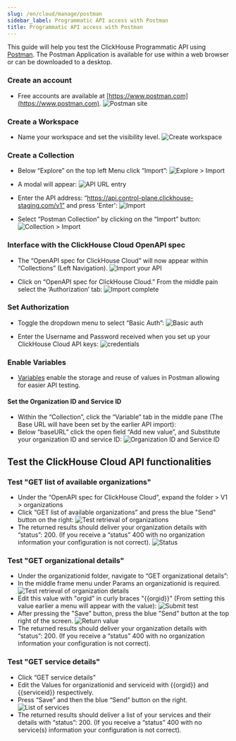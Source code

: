 ```yaml
---
slug: /en/cloud/manage/postman
sidebar_label: Programmatic API access with Postman
title: Programmatic API access with Postman
---
```


This guide will help you test the ClickHouse Programmatic API using [Postman](https://www.postman.com/product/what-is-postman/). 
The Postman Application is available for use within a web browser or can be downloaded to a desktop.

### Create an account
* Free accounts are available at [https://www.postman.com](https://www.postman.com).
![Postman site](@site/docs/en/cloud/manage/images/postman/postman1.png)

### Create a Workspace 
* Name your workspace and set the visibility level. 
![Create workspace](@site/docs/en/cloud/manage/images/postman/postman2.png)

### Create a Collection 
* Below “Explore” on the top left Menu click “Import”: 
![Explore > Import](@site/docs/en/cloud/manage/images/postman/postman3.png)

* A modal will appear:
![API URL entry](@site/docs/en/cloud/manage/images/postman/postman4.png)

* Enter the API address: “https://api.control-plane.clickhouse-staging.com/v1” and press 'Enter':
![Import](@site/docs/en/cloud/manage/images/postman/postman5.png)

* Select “Postman Collection” by clicking on the “Import” button:
![Collection > Import](@site/docs/en/cloud/manage/images/postman/postman6.png)

### Interface with the ClickHouse Cloud OpenAPI spec
* The “OpenAPI spec for ClickHouse Cloud” will now appear within “Collections” (Left Navigation).
![Import your API](@site/docs/en/cloud/manage/images/postman/postman7.png)

* Click on “OpenAPI spec for ClickHouse Cloud.” From the middle pain select the ‘Authorization’ tab:
![Import complete](@site/docs/en/cloud/manage/images/postman/postman8.png)

### Set Authorization
* Toggle the dropdown menu to select “Basic Auth”:
![Basic auth](@site/docs/en/cloud/manage/images/postman/postman9.png)

* Enter the Username and Password received when you set up your ClickHouse Cloud API keys:
![credentials](@site/docs/en/cloud/manage/images/postman/postman10.png)

### Enable Variables
* [Variables](https://learning.postman.com/docs/sending-requests/variables/) enable the storage and reuse of values in Postman allowing for easier API testing.
#### Set the Organization ID and Service ID
* Within the “Collection”, click the “Variable” tab in the middle pane (The Base URL will have been set by the earlier API import):
* Below “baseURL” click the open field “Add new value”, and Substitute your organization ID and service ID:
![Organization ID and Service ID](@site/docs/en/cloud/manage/images/postman/postman11.png)

## Test the ClickHouse Cloud API functionalities
### Test "GET list of available organizations"
* Under the “OpenAPI spec for ClickHouse Cloud”, expand the folder > V1 > organizations
* Click “GET list of available organizations” and press the blue "Send" button on the right:
![Test retrieval of organizations](@site/docs/en/cloud/manage/images/postman/postman12.png)
* The returned results should deliver your organization details with “status”: 200. (If you receive a “status” 400 with no organization information your configuration is not correct).
![Status](@site/docs/en/cloud/manage/images/postman/postman13.png)

### Test "GET organizational details"
* Under the organizationid folder, navigate to “GET organizational details”:
* In the middle frame menu under Params an organizationid is required.
![Test retrieval of organization details](@site/docs/en/cloud/manage/images/postman/postman14.png)
* Edit this value with "orgid" in curly braces "{{orgid}}" (From setting this value earlier a menu will appear with the value):
![Submit test](@site/docs/en/cloud/manage/images/postman/postman15.png)
* After pressing the "Save" button, press the blue "Send" button at the top right of the screen.
![Return value](@site/docs/en/cloud/manage/images/postman/postman16.png)
* The returned results should deliver your organization details with “status”: 200. (If you receive a “status” 400 with no organization information your configuration is not correct).

### Test "GET service details"
* Click “GET service details”
* Edit the Values for organizationid and serviceid with {{orgid}} and {{serviceid}} respectively.
* Press “Save” and then the blue “Send” button on the right.
![List of services](@site/docs/en/cloud/manage/images/postman/postman17.png)
* The returned results should deliver a list of your services and their details with “status”: 200. (If you receive a “status” 400 with no service(s) information your configuration is not correct).

